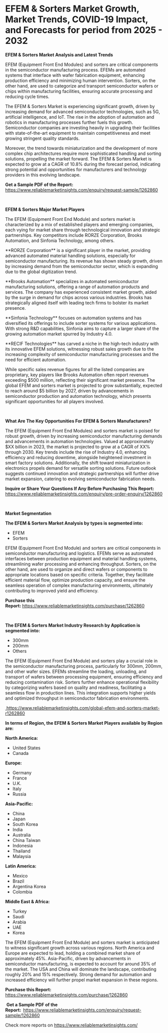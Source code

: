 <p><h1>EFEM & Sorters Market Growth, Market Trends, COVID-19 Impact, and Forecasts for period from 2025 - 2032</h1></p><p><strong>EFEM & Sorters Market Analysis and Latest Trends</strong></p>
<p><p>EFEM (Equipment Front End Modules) and sorters are critical components in the semiconductor manufacturing process. EFEMs are automated systems that interface with wafer fabrication equipment, enhancing production efficiency and minimizing human intervention. Sorters, on the other hand, are used to categorize and transport semiconductor wafers or chips within manufacturing facilities, ensuring accurate processing and reducing cycle times.</p><p>The EFEM & Sorters Market is experiencing significant growth, driven by increasing demand for advanced semiconductor technologies, such as 5G, artificial intelligence, and IoT. The rise in the adoption of automation and robotics in manufacturing processes further fuels this growth. Semiconductor companies are investing heavily in upgrading their facilities with state-of-the-art equipment to maintain competitiveness and meet growing stringent quality standards.</p><p>Moreover, the trend towards miniaturization and the development of more complex chip architectures require more sophisticated handling and sorting solutions, propelling the market forward. The EFEM & Sorters Market is expected to grow at a CAGR of 10.8% during the forecast period, indicating strong potential and opportunities for manufacturers and technology providers in this evolving landscape.</p></p>
<p><strong>Get a Sample PDF of the Report:&nbsp;</strong> <a href="https://www.reliablemarketinsights.com/enquiry/request-sample/1262860?utm_campaign=2943&utm_medium=2&utm_source=Github&utm_content=ia&utm_term=26032025&utm_id=efem-sorters">https://www.reliablemarketinsights.com/enquiry/request-sample/1262860</a></p>
<p>&nbsp;</p>
<p><strong>EFEM & Sorters Major Market Players</strong></p>
<p><p>The EFEM (Equipment Front End Module) and sorters market is characterized by a mix of established players and emerging companies, each vying for market share through technological innovation and strategic partnerships. Key competitors include RORZE Corporation, Brooks Automation, and Sinfonia Technology, among others.</p><p>**RORZE Corporation** is a significant player in the market, providing advanced automated material handling solutions, especially for semiconductor manufacturing. Its revenue has shown steady growth, driven by increasing demand from the semiconductor sector, which is expanding due to the global digitization trend.</p><p>**Brooks Automation** specializes in automated semiconductor manufacturing solutions, offering a range of automation products and services. The company has experienced consistent market growth, aided by the surge in demand for chips across various industries. Brooks has strategically aligned itself with leading tech firms to bolster its market presence.</p><p>**Sinfonia Technology** focuses on automation systems and has diversified its offerings to include sorter systems for various applications. With strong R&D capabilities, Sinfonia aims to capture a larger share of the growing automation market spurred by Industry 4.0.</p><p>**RECIF Technologies** has carved a niche in the high-tech industry with its innovative EFEM solutions, witnessing robust sales growth due to the increasing complexity of semiconductor manufacturing processes and the need for efficient automation.</p><p>While specific sales revenue figures for all the listed companies are proprietary, key players like Brooks Automation often report revenues exceeding $500 million, reflecting their significant market presence. The global EFEM and sorters market is projected to grow substantially, expected to reach around $5 billion by 2027, driven by advancements in semiconductor production and automation technology, which presents significant opportunities for all players involved.</p></p>
<p>&nbsp;</p>
<p><strong>What Are The Key Opportunities For EFEM & Sorters Manufacturers?</strong></p>
<p><p>The EFEM (Equipment Front End Modules) and sorters market is poised for robust growth, driven by increasing semiconductor manufacturing demands and advancements in automation technologies. Valued at approximately $XX billion in 2023, the market is projected to grow at a CAGR of XX% through 2030. Key trends include the rise of Industry 4.0, enhancing efficiency and reducing downtime, alongside heightened investment in smart factory solutions. Additionally, the shift toward miniaturization in electronics propels demand for versatile sorting solutions. Future outlook suggests continued innovation and strategic partnerships will further drive market expansion, catering to evolving semiconductor fabrication needs.</p></p>
<p><strong>Inquire or Share Your Questions If Any Before Purchasing This Report:</strong> <a href="https://www.reliablemarketinsights.com/enquiry/pre-order-enquiry/1262860?utm_campaign=2943&utm_medium=2&utm_source=Github&utm_content=ia&utm_term=26032025&utm_id=efem-sorters">https://www.reliablemarketinsights.com/enquiry/pre-order-enquiry/1262860</a></p>
<p>&nbsp;</p>
<p><strong>Market Segmentation</strong></p>
<p><strong>The EFEM & Sorters Market Analysis by types is segmented into:</strong></p>
<p><ul><li>EFEM</li><li>Sorters</li></ul></p>
<p><p>EFEM (Equipment Front End Module) and sorters are critical components in semiconductor manufacturing and logistics. EFEMs serve as automated interfaces between production equipment and material handling systems, streamlining wafer processing and enhancing throughput. Sorters, on the other hand, are used to organize and direct wafers or components to appropriate locations based on specific criteria. Together, they facilitate efficient material flow, optimize production capacity, and ensure the seamless operation of complex manufacturing environments, ultimately contributing to improved yield and efficiency.</p></p>
<p><strong>Purchase this Report:&nbsp;</strong><a href="https://www.reliablemarketinsights.com/purchase/1262860?utm_campaign=2943&utm_medium=2&utm_source=Github&utm_content=ia&utm_term=26032025&utm_id=efem-sorters">https://www.reliablemarketinsights.com/purchase/1262860</a></p>
<p>&nbsp;</p>
<p><strong>The EFEM & Sorters Market Industry Research by Application is segmented into:</strong></p>
<p><ul><li>300mm</li><li>200mm</li><li>Others</li></ul></p>
<p><p>The EFEM (Equipment Front End Module) and sorters play a crucial role in the semiconductor manufacturing process, particularly for 300mm, 200mm, and other wafer sizes. EFEMs streamline the loading, unloading, and transport of wafers between processing equipment, ensuring efficiency and reducing contamination risk. Sorters further enhance operational flexibility by categorizing wafers based on quality and readiness, facilitating a seamless flow in production lines. This integration supports higher yields and optimized throughput in semiconductor fabrication environments.</p></p>
<p><a href="https://www.reliablemarketinsights.com/global-efem-and-sorters-market-r1262860?utm_campaign=2943&utm_medium=2&utm_source=Github&utm_content=ia&utm_term=26032025&utm_id=efem-sorters">&nbsp;https://www.reliablemarketinsights.com/global-efem-and-sorters-market-r1262860</a></p>
<p><strong>In terms of Region, the EFEM & Sorters Market Players available by Region are:</strong></p>
<p>
    <p> <strong> North America: </strong>
        <ul>
            <li>United States</li>
            <li>Canada</li>
        </ul>
        </p> 
    <p> <strong> Europe: </strong>
        <ul>
            <li>Germany</li>
            <li>France</li>
            <li>U.K.</li>
            <li>Italy</li>
            <li>Russia</li>
        </ul>
        </p> 
    <p> <strong> Asia-Pacific: </strong>
        <ul>
            <li>China</li>
            <li>Japan</li>
            <li>South Korea</li>
            <li>India</li>
            <li>Australia</li>
            <li>China Taiwan</li>
            <li>Indonesia</li>
            <li>Thailand</li>
            <li>Malaysia</li>
        </ul>
        </p> 
    <p> <strong> Latin America: </strong>
        <ul>
            <li>Mexico</li>
            <li>Brazil</li>
            <li>Argentina Korea</li>
            <li>Colombia</li>
        </ul>
        </p> 
    <p> <strong> Middle East & Africa: </strong>
        <ul>
            <li>Turkey</li>
            <li>Saudi</li>
            <li>Arabia</li>
            <li>UAE</li>
            <li>Korea</li>
        </ul>
    </p>
    </p>
<p><p>The EFEM (Equipment Front End Module) and sorters market is anticipated to witness significant growth across various regions. North America and Europe are expected to lead, holding a combined market share of approximately 45%. Asia-Pacific, driven by advancements in semiconductor manufacturing, is expected to account for around 35% of the market. The USA and China will dominate the landscape, contributing roughly 20% and 15% respectively. Strong demand for automation and increased efficiency will further propel market expansion in these regions.</p></p>
<p><strong>Purchase this Report: </strong><a href="https://www.reliablemarketinsights.com/purchase/1262860?utm_campaign=2943&utm_medium=2&utm_source=Github&utm_content=ia&utm_term=26032025&utm_id=efem-sorters">https://www.reliablemarketinsights.com/purchase/1262860</a></p>
<p>&nbsp;<strong>Get a Sample PDF of the Report:&nbsp;&nbsp;</strong><a href="https://www.reliablemarketinsights.com/enquiry/request-sample/1262860?utm_campaign=2943&utm_medium=2&utm_source=Github&utm_content=ia&utm_term=26032025&utm_id=efem-sorters">https://www.reliablemarketinsights.com/enquiry/request-sample/1262860</a></p>
<p><strong></strong></p>
<p>Check more reports on <a href="https://www.reliablemarketinsights.com/?utm_campaign=2943&utm_medium=2&utm_source=Github&utm_content=ia&utm_term=26032025&utm_id=efem-sorters">https://www.reliablemarketinsights.com/</a></p>